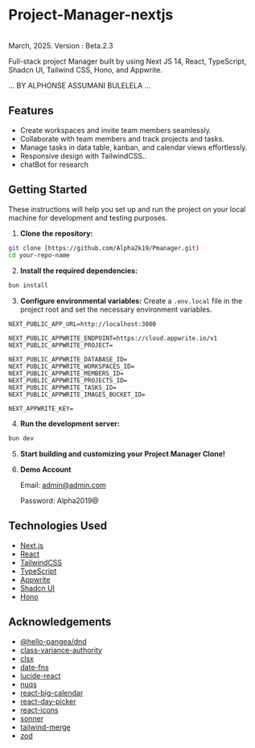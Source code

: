    #   Project-Manager-nextjs  #
<br />   
March, 2025. Version : Beta.2.3  <br />
 
Full-stack project Manager built by using Next JS 14, React, TypeScript, Shadcn UI, Tailwind CSS, Hono, and Appwrite.
 
 ... BY ALPHONSE ASSUMANI BULELELA ...  
         
## Features        
 
- Create workspaces and invite team members seamlessly.   
- Collaborate with team members and track projects and tasks.
- Manage tasks in data table, kanban, and calendar views effortlessly. 
- Responsive design with TailwindCSS.. 
- chatBot for research  
 
## Getting Started  

These instructions will help you set up and run the project on your local machine for development and testing purposes.
 
1. **Clone the repository:**

```bash
git clone [https://github.com/Alpha2k19/Pmanager.git)
cd your-repo-name
```

2. **Install the required dependencies:**

```bash
bun install
```

3. **Configure environmental variables:**
   Create a `.env.local` file in the project root and set the necessary environment variables.

```
NEXT_PUBLIC_APP_URL=http://localhost:3000

NEXT_PUBLIC_APPWRITE_ENDPOINT=https://cloud.appwrite.io/v1
NEXT_PUBLIC_APPWRITE_PROJECT=

NEXT_PUBLIC_APPWRITE_DATABASE_ID=
NEXT_PUBLIC_APPWRITE_WORKSPACES_ID=
NEXT_PUBLIC_APPWRITE_MEMBERS_ID=
NEXT_PUBLIC_APPWRITE_PROJECTS_ID=
NEXT_PUBLIC_APPWRITE_TASKS_ID=
NEXT_PUBLIC_APPWRITE_IMAGES_BUCKET_ID=

NEXT_APPWRITE_KEY=
```

4. **Run the development server:**

```bash
bun dev
```

5. **Start building and customizing your Project Manager Clone!**

6. **Demo Account**

   Email: admin@admin.com

   Password: Alpha2019@

## Technologies Used

- [Next.js](https://nextjs.org/)
- [React](https://react.dev/)
- [TailwindCSS](https://tailwindcss.com/)
- [TypeScript](https://www.typescriptlang.org/)
- [Appwrite](https://appwrite.io/)
- [Shadcn UI](https://ui.shadcn.com/)
- [Hono](https://hono.dev/)

## Acknowledgements

- [@hello-pangea/dnd](https://www.npmjs.com/package/@hello-pangea/dnd)
- [class-variance-authority](https://www.npmjs.com/package/class-variance-authority)
- [clsx](https://www.npmjs.com/package/clsx)
- [date-fns](https://www.npmjs.com/package/date-fns)
- [lucide-react](https://www.npmjs.com/package/lucide-react)
- [nuqs](https://www.npmjs.com/package/nuqs)
- [react-big-calendar](https://www.npmjs.com/package/react-big-calendar)
- [react-day-picker](https://www.npmjs.com/package/react-day-picker)
- [react-icons](https://www.npmjs.com/package/react-icons)
- [sonner](https://www.npmjs.com/package/sonner)
- [tailwind-merge](https://www.npmjs.com/package/tailwind-merge)
- [zod](https://www.npmjs.com/package/zod)

